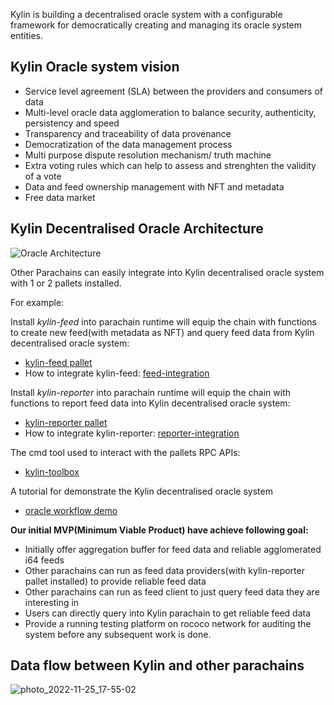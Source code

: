 Kylin is building a decentralised oracle system with a configurable framework for democratically creating and managing its oracle system entities.

## Kylin Oracle system vision

- Service level agreement (SLA) between the providers and consumers of data
- Multi-level oracle data agglomeration to balance security, authenticity, persistency and speed
- Transparency and traceability of data provenance
- Democratization of the data management process
- Multi purpose dispute resolution mechanism/ truth machine
- Extra voting rules which can help to assess and strenghten the validity of a vote
- Data and feed ownership management with NFT and metadata
- Free data market

## Kylin Decentralised Oracle Architecture

![Oracle Architecture](C:\Users\tristan\Desktop\Kylin\img\oracle_architecture.jpg)

Other Parachains can easily integrate into Kylin decentralised oracle system with 1 or 2 pallets installed.

For example:

Install *kylin-feed* into parachain runtime will equip the chain with functions to create new feed(with metadata as NFT) and query feed data from Kylin decentralised oracle system:  

- [kylin-feed pallet](https://github.com/Kylin-Network/kylin-collator/tree/main/pallets/kylin-feed)
- How to integrate kylin-feed: [feed-integration](https://github.com/Kylin-Network/kylin-collator/blob/v0.9.30-rococo/doc/feed-integration.md)

Install *kylin-reporter* into parachain runtime will equip the chain with functions to report feed data into Kylin decentralised oracle system:  

- [kylin-reporter pallet](https://github.com/Kylin-Network/kylin-collator/tree/main/pallets/kylin-reporter)
- How to integrate kylin-reporter: [reporter-integration](https://github.com/Kylin-Network/kylin-collator/blob/v0.9.30-rococo/doc/reporter-integration.md)

The cmd tool used to interact with the pallets RPC APIs:

- [kylin-toolbox](https://github.com/Kylin-Network/kylin-toolbox)

A tutorial for demonstrate the Kylin decentralised oracle system

- [oracle workflow demo](https://github.com/Kylin-Network/kylin-collator/blob/v0.9.30-rococo/doc/oracle-workflow.md)

**Our initial MVP(Minimum Viable Product) have achieve following goal:**

- Initially offer aggregation buffer for feed data and reliable agglomerated i64 feeds
- Other parachains can run as feed data providers(with kylin-reporter pallet installed) to provide reliable feed data
- Other parachains can run as feed client to just query feed data they are interesting in
- Users can directly query into Kylin parachain to get reliable feed data
- Provide a running testing platform on rococo network for auditing
  the system before any subsequent work is done.

## Data flow between Kylin and other parachains

![photo_2022-11-25_17-55-02](C:\Users\tristan\Desktop\Kylin\img\oracle_flow.jpg)



